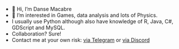 - 👋 Hi, I’m Danse Macabre
- 👀 I’m interested in Games, data analysis and lots of Physics.
- I usually use Python although also have knowledge of R, Java, C#, GDScript and MySQL.
- Collaboration? Sure! 
- Contact me at your own risk:
[via Telegram](https://t.me/Danse_Macabre) or [via Discord](https://discordapp.com/users/981540440711004231)
